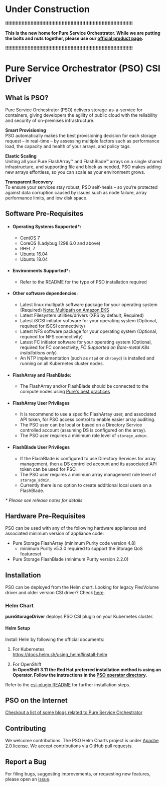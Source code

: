 # Under Construction

**!!!!!!!!!!!!!!!!!!!!!!!!!!!!!!!!!!!!!!!!!!!!!!!!!!!!!!!!!!!!!!!!!!!!!!!!!!!!!!!!!!!!!!**

**This is the new home for Pure Service Orchestrator. While we are putting the bolts and nuts together, please use our [official product page](https://github.com/purestorage/helm-charts).**

**!!!!!!!!!!!!!!!!!!!!!!!!!!!!!!!!!!!!!!!!!!!!!!!!!!!!!!!!!!!!!!!!!!!!!!!!!!!!!!!!!!!!!!**

# Pure Service Orchestrator (PSO) CSI Driver

## What is PSO?

Pure Service Orchestrator (PSO) delivers storage-as-a-service for containers, giving developers the agility of public cloud with the reliability and security of on-premises infrastructure.

**Smart Provisioning**<br/>
PSO automatically makes the best provisioning decision for each storage request – in real-time – by assessing multiple factors such as performance load, the capacity and health of your arrays, and policy tags.

**Elastic Scaling**<br/>
Uniting all your Pure FlashArray™ and FlashBlade™ arrays on a single shared infrastructure, and supporting file and block as needed, PSO makes adding new arrays effortless, so you can scale as your environment grows.

**Transparent Recovery**<br/>
To ensure your services stay robust, PSO self-heals – so you’re protected against data corruption caused by issues such as node failure, array performance limits, and low disk space.

## Software Pre-Requisites

- #### Operating Systems Supported*:
  - CentOS 7
  - CoreOS (Ladybug 1298.6.0 and above)
  - RHEL 7
  - Ubuntu 16.04
  - Ubuntu 18.04
- #### Environments Supported*:
  - Refer to the README for the type of PSO installation required
- #### Other software dependencies:
  - Latest linux multipath software package for your operating system (Required) [Note: Multipath on Amazon EKS](docs/eks-multipathd-fix.md)
  - Latest Filesystem utilities/drivers (XFS by default, Required)
  - Latest iSCSI initiator software for your operating system (Optional, required for iSCSI connectivity)
  - Latest NFS software package for your operating system (Optional, required for NFS connectivity)
  - Latest FC initiator software for your operating system (Optional, required for FC connectivity, *FC Supported on Bare-metal K8s installations only*)
  - An NTP implementation (such as `ntpd` or `chronyd`) is installed and running on all Kubernetes cluster nodes.
- #### FlashArray and FlashBlade:
  - The FlashArray and/or FlashBlade should be connected to the compute nodes using [Pure's best practices](https://support.purestorage.com/Solutions/Linux/Reference/Linux_Recommended_Settings)
- #### FlashArray User Privilages
  - It is recommend to use a specific FlashArray user, and associated API token, for PSO access control to enable easier array auditing.
  - The PSO user can be local or based on a Directory Service controlled account (assuming DS is configured on the array).
  - The PSO user requires a minimum role level of `storage_admin`.
- #### FlashBlade User Privileges
  - If the FlashBlade is configured to use Directory Services for array management, then a DS controlled account and its associated API token can be used for PSO.
  - The PSO user requires a minimum array management role level of `storage_admin`.
  - Currently there is no option to create additional local users on a FlashBlade.

_* Please see release notes for details_

## Hardware Pre-Requisites

PSO can be used with any of the following hardware appliances and associated minimum version of appliance code:
  - Pure Storage FlashArray (minimum Purity code version 4.8)
      - minimum Purity v5.3.0 required to support the Storage QoS featureset
  - Pure Storage FlashBlade (minimum Purity version 2.2.0)

## Installation

PSO can be deployed from the Helm chart. Looking for legacy FlexVolume driver and older version CSI driver? Check [here](https://github.com/purestorage/helm-charts).

### Helm Chart

**pureStorageDriver** deploys PSO CSI plugin on your Kubernetes cluster.

#### Helm Setup

Install Helm by following the official documents:
1. For Kubernetes<br/>
https://docs.helm.sh/using_helm#install-helm

2. For OpenShift<br/>
**In OpenShift 3.11 the Red Hat preferred installation method is using an Operator. Follow the instructions in the [PSO operator directory](./operator/README.md).**


Refer to the [csi-plugin README](./pureStorageDriver/README.md) for further installation steps.

## PSO on the Internet

[Checkout a list of some blogs related to Pure Service Orchestrator](./docs/blog_posts.md)

## Contributing
We welcome contributions. The PSO Helm Charts project is under [Apache 2.0 license](https://github.com/purestorage/pso-csi/blob/master/LICENSE). We accept contributions via GitHub pull requests.

## Report a Bug
For filing bugs, suggesting improvements, or requesting new features, please open an [issue](https://github.com/purestorage/pso-csi/issues).
